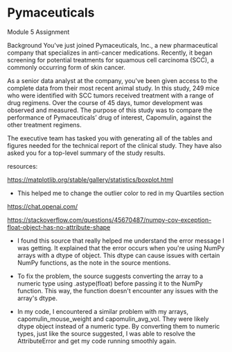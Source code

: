 # Pymaceuticals
Module 5 Assignment

Background
You've just joined Pymaceuticals, Inc., a new pharmaceutical company that specializes in anti-cancer medications. Recently, it began screening for potential treatments for squamous cell carcinoma (SCC), a commonly occurring form of skin cancer.

As a senior data analyst at the company, you've been given access to the complete data from their most recent animal study. In this study, 249 mice who were identified with SCC tumors received treatment with a range of drug regimens. Over the course of 45 days, tumor development was observed and measured. The purpose of this study was to compare the performance of Pymaceuticals’ drug of interest, Capomulin, against the other treatment regimens.

The executive team has tasked you with generating all of the tables and figures needed for the technical report of the clinical study. They have also asked you for a top-level summary of the study results.

resources:

https://matplotlib.org/stable/gallery/statistics/boxplot.html 
- This helped me to change the outlier color to red in my Quartiles section

https://chat.openai.com/


https://stackoverflow.com/questions/45670487/numpy-cov-exception-float-object-has-no-attribute-shape
- I found this source that really helped me understand the error message I was getting. It explained that the error occurs when you're using NumPy arrays with a dtype of object. This dtype can cause issues with certain NumPy functions, as the note in the source mentions.

- To fix the problem, the source suggests converting the array to a numeric type using .astype(float) before passing it to the NumPy function. This way, the function doesn't encounter any issues with the array's dtype.

- In my code, I encountered a similar problem with my arrays, capomulin_mouse_weight and capomulin_avg_vol. They were likely dtype object instead of a numeric type. By converting them to numeric types, just like the source suggested, I was able to resolve the AttributeError and get my code running smoothly again. 
